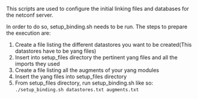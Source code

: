 This scripts are used to configure the initial linking files and databases for the netconf server.

In order to do so, setup_binding.sh needs to be run. The steps to prepare the execution are:

1. Create a file listing the different datastores you want to be created(This datastores have to be yang files)
2. Insert into setup_files directory the pertinent yang files and all the imports they used
3. Create a file listing all the augments of your yang modules
4. Insert the yang files into setup_files directory
5. From setup_files directory, run setup_binding.sh like so:
``
./setup_binding.sh datastores.txt augments.txt
``